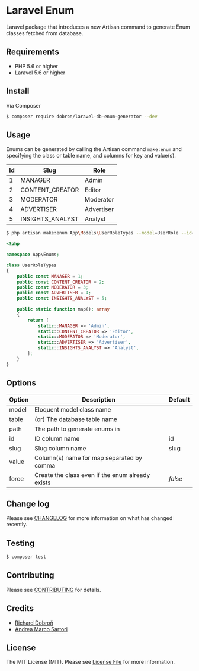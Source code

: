 # Laravel Enum

Laravel package that introduces a new Artisan command to generate Enum classes fetched from database.

## Requirements
* PHP 5.6 or higher
* Laravel 5.6 or higher

## Install

Via Composer

``` bash
$ composer require dobron/laravel-db-enum-generator --dev
```


## Usage

Enums can be generated by calling the Artisan command `make:enum` and specifying the class or table name, and columns for key and value(s).

| Id  | Slug             | Role       |
|-----|------------------|------------|
| 1   | MANAGER          | Admin      |
| 2   | CONTENT_CREATOR  | Editor     |
| 3   | MODERATOR        | Moderator  |
| 4   | ADVERTISER       | Advertiser |
| 5   | INSIGHTS_ANALYST | Analyst    |

``` bash
$ php artisan make:enum App\Models\UserRoleTypes --model=UserRole --id=Id --slug=Slug --title=Role
```

``` php
<?php

namespace App\Enums;

class UserRoleTypes
{
    public const MANAGER = 1;
    public const CONTENT_CREATOR = 2;
    public const MODERATOR = 3;
    public const ADVERTISER = 4;
    public const INSIGHTS_ANALYST = 5;

    public static function map(): array
    {
        return [
            static::MANAGER => 'Admin',
            static::CONTENT_CREATOR => 'Editor',
            static::MODERATOR => 'Moderator',
            static::ADVERTISER => 'Advertiser',
            static::INSIGHTS_ANALYST => 'Analyst',
        ];
    }
}
```

## Options

| Option | Description                                      | Default |
|--------|--------------------------------------------------|---------|
| model  | Eloquent model class name                        |         |
| table  | (or) The database table name                     |         |
| path   | The path to generate enums in                    |         |
| id     | ID column name                                   | id      |
| slug   | Slug column name                                 | slug    |
| value  | Column(s) name for map separated by comma        |         |
| force  | Create the class even if the enum already exists | *false* |

## Change log

Please see [CHANGELOG](CHANGELOG.md) for more information on what has changed recently.


## Testing

``` bash
$ composer test
```


## Contributing

Please see [CONTRIBUTING](CONTRIBUTING.md) for details.


## Credits

- [Richard Dobroň][link-fork-author]
- [Andrea Marco Sartori][link-author]


## License

The MIT License (MIT). Please see [License File](LICENSE.md) for more information.

[link-fork-author]: https://github.com/richardDobron
[link-author]: https://github.com/cerbero90
